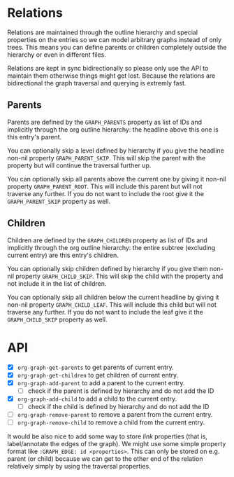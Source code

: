 # Relations

Relations are maintained through the outline hierarchy and special properties on the entries so we can model arbitrary graphs instead of only trees.  This means you can define parents or children completely outside the hierarchy or even in different files.

Relations are kept in sync bidirectionally so please only use the API to maintain them otherwise things might get lost.  Because the relations are bidirectional the graph traversal and querying is extremly fast.

## Parents

Parents are defined by the `GRAPH_PARENTS` property as list of IDs and implicitly through the org outline hierarchy: the headline above this one is this entry's parent.

You can optionally skip a level defined by hierarchy if you give the headline non-nil property `GRAPH_PARENT_SKIP`.  This will skip the parent with the property but will continue the traversal further up.

You can optionally skip all parents above the current one by giving it non-nil property `GRAPH_PARENT_ROOT`.  This will include this parent but will not traverse any further.  If you do not want to include the root give it the `GRAPH_PARENT_SKIP` property as well.

## Children

Children are defined by the `GRAPH_CHILDREN` property as list of IDs and implicitly through the org outline hierarchy: the entire subtree (excluding current entry) are this entry's children.

You can optionally skip children defined by hierarchy if you give them non-nil property `GRAPH_CHILD_SKIP`.  This will skip the child with the property and not include it in the list of children.

You can optionally skip all children below the current headline by giving it non-nil property `GRAPH_CHILD_LEAF`.  This will include this child but will not traverse any further.  If you do not want to include the leaf give it the `GRAPH_CHILD_SKIP` property as well.

# API

- [x] `org-graph-get-parents` to get parents of current entry.
- [x] `org-graph-get-children` to get children of current entry.
- [x] `org-graph-add-parent` to add a parent to the current entry.
  - [ ] check if the parent is defined by hierarchy and do not add the ID
- [x] `org-graph-add-child` to add a child to the current entry.
  - [ ] check if the child is defined by hierarchy and do not add the ID
- [ ] `org-graph-remove-parent` to remove a parent from the current entry.
- [ ] `org-graph-remove-child` to remove a child from the current entry.

It would be also nice to add some way to store *link* properties (that is, label/annotate the edges of the graph).  We might use some simple property format like `:GRAPH_EDGE: id <properties>`.  This can only be stored on e.g. parent (or child) because we can get to the other end of the relation relatively simply by using the traversal properties.
